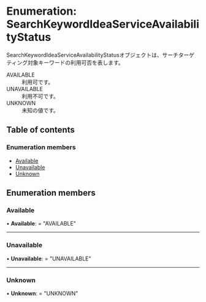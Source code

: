 # Enumeration: SearchKeywordIdeaServiceAvailabilityStatus


<div lang=\"ja\">SearchKeywordIdeaServiceAvailabilityStatusオブジェクトは、サーチターゲティング対象キーワードの利用可否を表します。</div>  <dl class=term>   <dt class=\"term__item\">AVAILABLE</dt>   <dd class=\"term__desc\"><span lang=\"ja\">利用可です。</span></dd>   <dt class=\"term__item\">UNAVAILABLE</dt>   <dd class=\"term__desc\"><span lang=\"ja\">利用不可です。</span></dd>   <dt class=\"term__item\">UNKNOWN</dt>   <dd class=\"term__desc\"><span lang=\"ja\">未知の値です。</span></dd> </dl>

## Table of contents

### Enumeration members

- [Available](searchkeywordideaserviceavailabilitystatus.md#available)
- [Unavailable](searchkeywordideaserviceavailabilitystatus.md#unavailable)
- [Unknown](searchkeywordideaserviceavailabilitystatus.md#unknown)

## Enumeration members

### Available

• **Available**: = "AVAILABLE"

___

### Unavailable

• **Unavailable**: = "UNAVAILABLE"

___

### Unknown

• **Unknown**: = "UNKNOWN"
